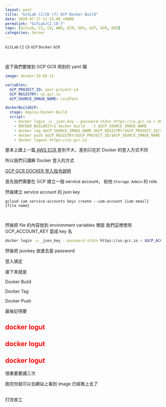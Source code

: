 ```yaml
---
layout: post
title: "GitLab CI/CD (7) GCP Docker Build"
date: 2020-07-17 11:15:00 +0800
permalink: "GitLab/CI_CD-7"
tags: [GitLab, CI, CD, AWS, ECR, EKS, GCP, GCR, GKE]
categories: Server
---
```


`GitLab` `CI` `CD` `GCP` `Docker` `GCR`

<br>

底下我們要推到 GCP GCR 用到的 yaml 檔

```yaml
image: docker:19.03.11

variables:
  GCP_PROJECT_ID: your-project-id
  GCP_REGISTRY: us.gcr.io
  GCP_SOURCE_IMAGE_NAME: cicdTest

dockerBuildGCP:
  stage: deploy-Docker-Build
  script:
    - docker login -u _json_key --password-stdin https://us.gcr.io < $GCP_ACCOUNT_KEY
    - DOCKER_BUILDKIT=1 docker build . -t $GCP_SOURCE_IMAGE_NAME
    - docker tag $GCP_SOURCE_IMAGE_NAME $GCP_REGISTRY/$GCP_PROJECT_ID/$GCP_SOURCE_IMAGE_NAME
    - docker push $GCP_REGISTRY/$GCP_PROJECT_ID/$GCP_SOURCE_IMAGE_NAME
    - docker logout https://us.gcr.io
```

基本上跟上一篇<a href="/GitLab/CI_CD-6" target="_blank"> AWS ECR </a>差別不大，差別只在於 Docker 的登入方式不同

所以我們只講解 Docker 登入的方式

<a href="https://cloud.google.com/container-registry/docs/advanced-authentication#json-key" target="_blank">GCP GCR DOCKER 登入指令說明</a>

首先我們需要在 GCP 建立一個 service account， 給他 `Storage Admin` 的 role.

然後建立 service account 的 json key

```shell
gcloud iam service-accounts keys create --iam-account {iam email} {file name}
```

<br>

然後把 file 的內容放到 environment variables 裡面 我們這裡使用 GCP_ACCOUNT_KEY 當成 key 名

```bash
docker login -u _json_key --password-stdin https://us.gcr.io < $GCP_ACCOUNT_KEY
```

然後把 jsonkey 放進去當 password

登入搞定

接下來就是

Docker Build

Docker Tag

Docker Push

最後記得要

## <span style="color:#FF0000">docker logut</span>

## <span style="color:#FF0000">docker logut</span>

## <span style="color:#FF0000">docker logut</span>

很重要要講三次

跑完你就可以去網站上看到 image 已經推上去了

<br>
打完收工
